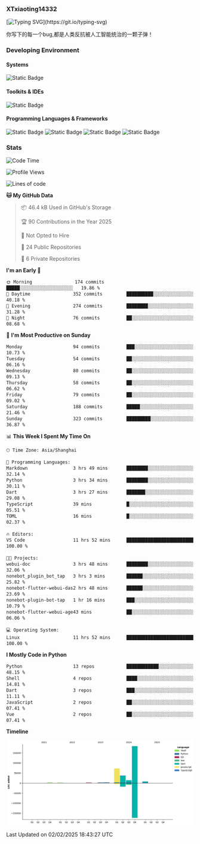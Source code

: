 ### XTxiaoting14332

[![Typing SVG](https://readme-typing-svg.herokuapp.com?font=JetBrians+Mono&pause=1000&random=false&width=435&lines=Hello+World!)](https://git.io/typing-svg)

你写下的每一个bug,都是人类反抗被人工智能统治的一颗子弹！

### Developing Environment

#### Systems

![Static Badge](https://img.shields.io/badge/Ubuntu-%20?style=flat-square&logo=ubuntu&logoColor=white&color=E34F26)

#### Toolkits & IDEs

![Static Badge](https://img.shields.io/badge/Visual%20Studio%20Code-%20?style=flat-square&logo=visualstudiocode&logoColor=white&color=blue)

#### Programming Languages & Frameworks

![Static Badge](https://img.shields.io/badge/Dart-%20?style=flat-square&logo=dart&logoColor=white&color=0175C2)
![Static Badge](https://img.shields.io/badge/Flutter-%20?style=flat-square&logo=flutter&logoColor=white&color=02569B)
![Static Badge](https://img.shields.io/badge/Python-%20?style=flat-square&logo=python&logoColor=white&color=E7A781)
![Static Badge](https://img.shields.io/badge/Bash%20Shell-%20?style=flat-square&logo=shell&logoColor=white&color=49D868)

### Stats

<!--START_SECTION:waka-->
![Code Time](http://img.shields.io/badge/Code%20Time-277%20hrs%208%20mins-blue)

![Profile Views](http://img.shields.io/badge/Profile%20Views-0-blue)

![Lines of code](https://img.shields.io/badge/From%20Hello%20World%20I%27ve%20Written-325.2%20thousand%20lines%20of%20code-blue)

**🐱 My GitHub Data** 

> 📦 46.4 kB Used in GitHub's Storage 
 > 
> 🏆 90 Contributions in the Year 2025
 > 
> 🚫 Not Opted to Hire
 > 
> 📜 24 Public Repositories 
 > 
> 🔑 6 Private Repositories 
 > 
**I'm an Early 🐤** 

```text
🌞 Morning                174 commits         █████░░░░░░░░░░░░░░░░░░░░   19.86 % 
🌆 Daytime                352 commits         ██████████░░░░░░░░░░░░░░░   40.18 % 
🌃 Evening                274 commits         ████████░░░░░░░░░░░░░░░░░   31.28 % 
🌙 Night                  76 commits          ██░░░░░░░░░░░░░░░░░░░░░░░   08.68 % 
```
📅 **I'm Most Productive on Sunday** 

```text
Monday                   94 commits          ███░░░░░░░░░░░░░░░░░░░░░░   10.73 % 
Tuesday                  54 commits          ██░░░░░░░░░░░░░░░░░░░░░░░   06.16 % 
Wednesday                80 commits          ██░░░░░░░░░░░░░░░░░░░░░░░   09.13 % 
Thursday                 58 commits          ██░░░░░░░░░░░░░░░░░░░░░░░   06.62 % 
Friday                   79 commits          ██░░░░░░░░░░░░░░░░░░░░░░░   09.02 % 
Saturday                 188 commits         █████░░░░░░░░░░░░░░░░░░░░   21.46 % 
Sunday                   323 commits         █████████░░░░░░░░░░░░░░░░   36.87 % 
```


📊 **This Week I Spent My Time On** 

```text
🕑︎ Time Zone: Asia/Shanghai

💬 Programming Languages: 
Markdown                 3 hrs 49 mins       ████████░░░░░░░░░░░░░░░░░   32.14 % 
Python                   3 hrs 34 mins       ████████░░░░░░░░░░░░░░░░░   30.11 % 
Dart                     3 hrs 27 mins       ███████░░░░░░░░░░░░░░░░░░   29.08 % 
TypeScript               39 mins             █░░░░░░░░░░░░░░░░░░░░░░░░   05.51 % 
TOML                     16 mins             █░░░░░░░░░░░░░░░░░░░░░░░░   02.37 % 

🔥 Editors: 
VS Code                  11 hrs 52 mins      █████████████████████████   100.00 % 

🐱‍💻 Projects: 
webui-doc                3 hrs 48 mins       ████████░░░░░░░░░░░░░░░░░   32.06 % 
nonebot_plugin_bot_tap   3 hrs 3 mins        ██████░░░░░░░░░░░░░░░░░░░   25.82 % 
nonebot-flutter-webui-das2 hrs 48 mins       ██████░░░░░░░░░░░░░░░░░░░   23.69 % 
nonebot-plugin-bot-tap   1 hr 16 mins        ███░░░░░░░░░░░░░░░░░░░░░░   10.79 % 
nonebot-flutter-webui-age43 mins             ██░░░░░░░░░░░░░░░░░░░░░░░   06.06 % 

💻 Operating System: 
Linux                    11 hrs 52 mins      █████████████████████████   100.00 % 
```

**I Mostly Code in Python** 

```text
Python                   13 repos            ████████████░░░░░░░░░░░░░   48.15 % 
Shell                    4 repos             ████░░░░░░░░░░░░░░░░░░░░░   14.81 % 
Dart                     3 repos             ███░░░░░░░░░░░░░░░░░░░░░░   11.11 % 
JavaScript               2 repos             ██░░░░░░░░░░░░░░░░░░░░░░░   07.41 % 
Vue                      2 repos             ██░░░░░░░░░░░░░░░░░░░░░░░   07.41 % 
```



**Timeline**

![Lines of Code chart](https://raw.githubusercontent.com/XTxiaoting14332/XTxiaoting14332/main/assets/bar_graph.png)


 Last Updated on 02/02/2025 18:43:27 UTC
<!--END_SECTION:waka-->